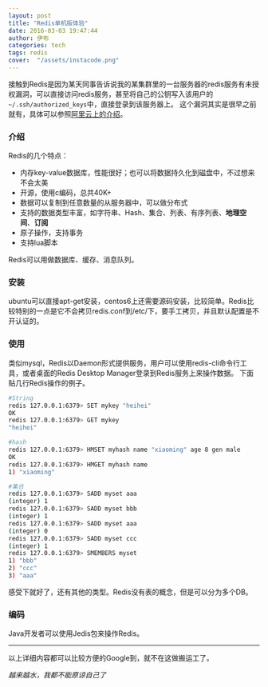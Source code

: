 ```yaml
---
layout: post
title: "Redis单机版体验"
date: 2016-03-03 19:47:44
author: 伊布
categories: tech
tags: redis
cover:  "/assets/instacode.png"
---
```


接触到Redis是因为某天同事告诉说我的某集群里的一台服务器的redis服务有未授权漏洞，可以直接访问redis服务，甚至将自己的公钥写入该用户的`~/.ssh/authorized_keys`中，直接登录到该服务器上。
这个漏洞其实是很早之前就有，具体可以参照[阿里云上的介绍](https://help.aliyun.com/knowledge_detail/5988808.html)。


### 介绍

Redis的几个特点：

- 内存key-value数据库，性能很好；也可以将数据持久化到磁盘中，不过想来不会太美
- 开源，使用c编码，总共40K+
- 数据可以复制到任意数量的从服务器中，可以做分布式
- 支持的数据类型丰富，如字符串、Hash、集合、列表、有序列表、**地理空间**、**订阅**
- 原子操作，支持事务
- 支持lua脚本

Redis可以用做数据库、缓存、消息队列。

### 安装
ubuntu可以直接apt-get安装，centos6上还需要源码安装，比较简单。Redis比较特别的一点是它不会拷贝redis.conf到/etc/下，要手工拷贝，并且默认配置是不开认证的。

### 使用
类似mysql，Redis以Daemon形式提供服务，用户可以使用redis-cli命令行工具，或者桌面的Redis Desktop Manager登录到Redis服务上来操作数据。
下面贴几行Redis操作的例子。

```bash
#String
redis 127.0.0.1:6379> SET mykey "heihei"
OK
redis 127.0.0.1:6379> GET mykey
"heihei"

#hash
redis 127.0.0.1:6379> HMSET myhash name "xiaoming" age 8 gen male
OK
redis 127.0.0.1:6379> HMGET myhash name
1) "xiaoming"

#集合
redis 127.0.0.1:6379> SADD myset aaa
(integer) 1
redis 127.0.0.1:6379> SADD myset bbb
(integer) 1
redis 127.0.0.1:6379> SADD myset aaa
(integer) 0
redis 127.0.0.1:6379> SADD myset ccc
(integer) 1
redis 127.0.0.1:6379> SMEMBERS myset
1) "bbb"
2) "ccc"
3) "aaa"
```

感受下就好了，还有其他的类型。Redis没有表的概念，但是可以分为多个DB。

### 编码
Java开发者可以使用Jedis包来操作Redis。

---

以上详细内容都可以比较方便的Google到，就不在这做搬运工了。

*越来越水，我都不能原谅自己了*






